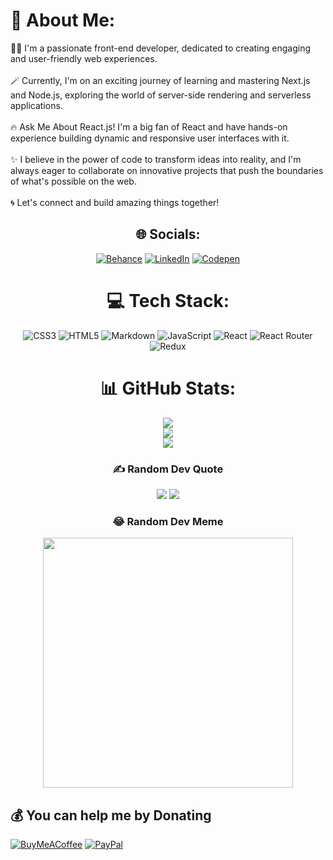 # 💫 About Me:
🧑‍💻 I'm a passionate front-end developer, dedicated to creating engaging and user-friendly web experiences.<br><br>🪄 Currently, I'm on an exciting journey of learning and mastering Next.js and Node.js, exploring the world of server-side rendering and serverless applications.<br><br>🔥 Ask Me About React.js! I'm a big fan of React and have hands-on experience building dynamic and responsive user interfaces with it.<br><br>✨ I believe in the power of code to transform ideas into reality, and I'm always eager to collaborate on innovative projects that push the boundaries of what's possible on the web.<br><br>🌀 Let's connect and build amazing things together!<br>

<div align="center">

## 🌐 Socials:
[![Behance](https://img.shields.io/badge/Behance-1769ff?logo=behance&logoColor=white)](https://behance.net/https://www.behance.net/rohitpadghan) [![LinkedIn](https://img.shields.io/badge/LinkedIn-%230077B5.svg?logo=linkedin&logoColor=white)](https://linkedin.com/in/https://www.linkedin.com/in/rohitrax/) [![Codepen](https://img.shields.io/badge/Codepen-000000?style=for-the-badge&logo=codepen&logoColor=white)](https://codepen.io/https://codepen.io/raxcodes) 

# 💻 Tech Stack:
![CSS3](https://img.shields.io/badge/css3-%231572B6.svg?style=for-the-badge&logo=css3&logoColor=white) ![HTML5](https://img.shields.io/badge/html5-%23E34F26.svg?style=for-the-badge&logo=html5&logoColor=white) ![Markdown](https://img.shields.io/badge/markdown-%23000000.svg?style=for-the-badge&logo=markdown&logoColor=white) ![JavaScript](https://img.shields.io/badge/javascript-%23323330.svg?style=for-the-badge&logo=javascript&logoColor=%23F7DF1E) ![React](https://img.shields.io/badge/react-%2320232a.svg?style=for-the-badge&logo=react&logoColor=%2361DAFB) ![React Router](https://img.shields.io/badge/React_Router-CA4245?style=for-the-badge&logo=react-router&logoColor=white) ![Redux](https://img.shields.io/badge/redux-%23593d88.svg?style=for-the-badge&logo=redux&logoColor=white)


# 📊 GitHub Stats:
![](https://github-readme-stats.vercel.app/api?username=raxcodes&theme=midnight-purple&hide_border=false&include_all_commits=true&count_private=true)<br/>
![](https://github-readme-streak-stats.herokuapp.com/?user=raxcodes&theme=midnight-purple&hide_border=false)<br/>
![](https://github-readme-stats.vercel.app/api/top-langs/?username=raxcodes&theme=midnight-purple&hide_border=false&include_all_commits=true&count_private=true&layout=compact)


### ✍️ Random Dev Quote
![](https://quotes-github-readme.vercel.app/api?type=horizontal&theme=radical)
[![](https://visitcount.itsvg.in/api?id=raxcodes&icon=0&color=6)](https://visitcount.itsvg.in)
### 😂 Random Dev Meme
<img src='https://randommeme-five.vercel.app/' style="height: 400px;"/>

</div>

  ## 💰 You can help me by Donating
  [![BuyMeACoffee](https://img.shields.io/badge/Buy%20Me%20a%20Coffee-ffdd00?style=for-the-badge&logo=buy-me-a-coffee&logoColor=black)](https://buymeacoffee.com/https://www.buymeacoffee.com/raxcodes) [![PayPal](https://img.shields.io/badge/PayPal-00457C?style=for-the-badge&logo=paypal&logoColor=white)](https://paypal.me/paypal.me/raxcodestudio) 

  
<!-- Proudly created with GPRM ( https://gprm.itsvg.in ) -->

